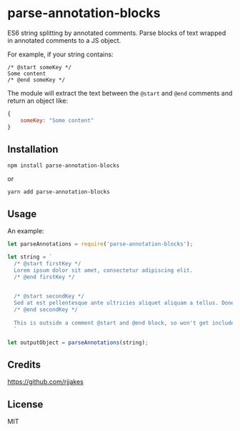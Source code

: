 # parse-annotation-blocks

ES6 string splitting by annotated comments. Parse blocks of text wrapped in
annotated comments to a JS object.

For example, if your string contains: 

```
/* @start someKey */ 
Some content 
/* @end someKey */ 
```

The module will extract the text between the `@start` and `@end` comments and return an 
object like:

```javascript
{
    someKey: "Some content" 
}
```

## Installation 

```
npm install parse-annotation-blocks 
```

or 

```
yarn add parse-annotation-blocks
```

## Usage

An example:

```javascript
let parseAnnotations = require('parse-annotation-blocks');

let string = `
  /* @start firstKey */  
  Lorem ipsum dolor sit amet, consectetur adipiscing elit. 
  /* @end firstKey */

  
  /* @start secondKey */
  Sed at est pellentesque ante ultricies aliquet aliquam a tellus. Donec eget urna velit. Mauris ac scelerisque lacus. 
  /* @end secondKey */
  
  This is outside a comment @start and @end block, so won't get included in the returned object. 
  `

let outputObject = parseAnnotations(string);
```

## Credits

https://github.com/rjjakes

## License 

MIT

